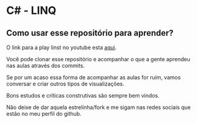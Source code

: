 # C# - LINQ
 
## Como usar esse repositório para aprender? 

O link para a play linst no youtube esta [aqui](https://www.youtube.com/playlist?list=PLelKrgw43Tu2A2hCLMtrrS_Ox6ds-p7jw).
 
Você pode clonar esse repositório e acompanhar o que a gente aprendeu nas aulas através dos commits.
 
Se por um acaso essa forma de acompanhar as aulas for ruim, vamos conversar e criar outros tipos de visualizações.
 
Bons estudos e críticas construtivas são sempre bem vindos.
 
Não deixe de dar aquela estrelinha/fork e me sigam nas redes sociais que estão no meu perfil do github.
 
 

